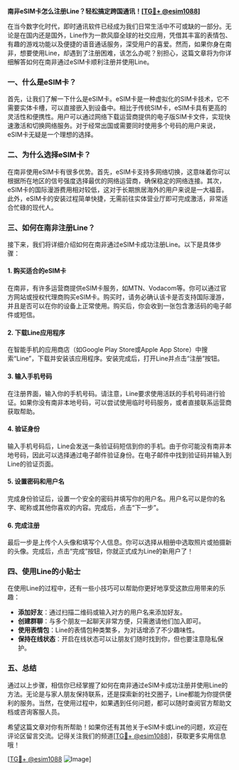 **南非eSIM卡怎么注册Line？轻松搞定跨国通讯！[[TG💪+ @esim1088](https://t.me/s/esim1088)]**

在当今数字化时代，即时通讯软件已经成为我们日常生活中不可或缺的一部分。无论是在国内还是国外，Line作为一款风靡全球的社交应用，凭借其丰富的表情包、有趣的游戏功能以及便捷的语音通话服务，深受用户的喜爱。然而，如果你身在南非，想要使用Line，却遇到了注册困难，该怎么办呢？别担心，这篇文章将为你详细解答如何在南非通过eSIM卡顺利注册并使用Line。

### 一、什么是eSIM卡？

首先，让我们了解一下什么是eSIM卡。eSIM卡是一种虚拟化的SIM卡技术，它不需要实体卡槽，可以直接嵌入到设备中。相比于传统SIM卡，eSIM卡具有更高的灵活性和便携性。用户可以通过网络下载运营商提供的电子版SIM卡文件，实现快速激活和切换网络服务。对于经常出国或需要同时使用多个号码的用户来说，eSIM卡无疑是一个理想的选择。

### 二、为什么选择eSIM卡？

在南非使用eSIM卡有很多优势。首先，eSIM卡支持多网络切换，这意味着你可以根据所在地区的信号强度选择最优的网络运营商，确保稳定的网络连接。其次，eSIM卡的国际漫游费用相对较低，这对于长期旅居海外的用户来说是一大福音。此外，eSIM卡的安装过程简单快捷，无需前往实体营业厅即可完成激活，非常适合忙碌的现代人。

### 三、如何在南非注册Line？

接下来，我们将详细介绍如何在南非通过eSIM卡成功注册Line。以下是具体步骤：

#### 1. 购买适合的eSIM卡

在南非，有许多运营商提供eSIM卡服务，如MTN、Vodacom等。你可以通过官方网站或授权代理商购买eSIM卡。购买时，请务必确认该卡是否支持国际漫游，并且是否可以在你的设备上正常使用。购买后，你会收到一张包含激活码的电子邮件或短信。

#### 2. 下载Line应用程序

在智能手机的应用商店（如Google Play Store或Apple App Store）中搜索“Line”，下载并安装该应用程序。安装完成后，打开Line并点击“注册”按钮。

#### 3. 输入手机号码

在注册界面，输入你的手机号码。请注意，Line要求使用活跃的手机号码进行验证。如果你没有南非本地号码，可以尝试使用临时号码服务，或者直接联系运营商获取帮助。

#### 4. 验证身份

输入手机号码后，Line会发送一条验证码短信到你的手机。由于你可能没有南非本地号码，因此可以选择通过电子邮件验证身份。在电子邮件中找到验证码并输入到Line的验证页面。

#### 5. 设置密码和用户名

完成身份验证后，设置一个安全的密码并填写你的用户名。用户名可以是你的名字、昵称或其他你喜欢的内容。完成后，点击“下一步”。

#### 6. 完成注册

最后一步是上传个人头像和填写个人信息。你可以选择从相册中选取照片或拍摄新的头像。完成后，点击“完成”按钮，你就正式成为Line的新用户了！

### 四、使用Line的小贴士

在使用Line的过程中，还有一些小技巧可以帮助你更好地享受这款应用带来的乐趣：

- **添加好友**：通过扫描二维码或输入对方的用户名来添加好友。
- **创建群聊**：与多个朋友一起聊天非常方便，只需邀请他们加入即可。
- **使用表情包**：Line的表情包种类繁多，为对话增添了不少趣味性。
- **保持在线状态**：开启在线状态可以让朋友们随时找到你，但也要注意隐私保护。

### 五、总结

通过以上步骤，相信你已经掌握了如何在南非通过eSIM卡成功注册并使用Line的方法。无论是与家人朋友保持联系，还是探索新的社交圈子，Line都能为你提供便利的服务。当然，在使用过程中，如果遇到任何问题，都可以随时查阅官方帮助文档或咨询客服人员。

希望这篇文章对你有所帮助！如果你还有其他关于eSIM卡或Line的问题，欢迎在评论区留言交流。记得关注我们的频道[[TG💪+ @esim1088](https://t.me/s/esim1088)]，获取更多实用信息哦！

[[TG💪+ @esim1088](https://t.me/s/esim1088) ![Image](https://i.postimg.cc/4NQfJmqS/Snipaste-2025-05-13-00-14-12.png)]